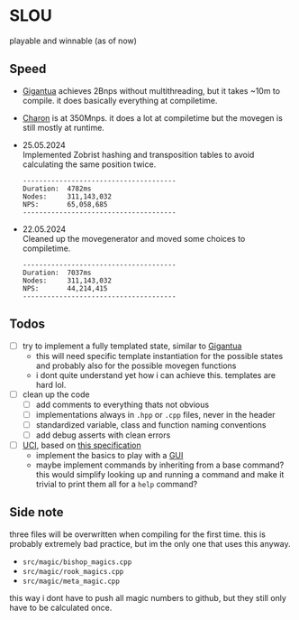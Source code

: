 # SLOU
playable and winnable (as of now)

## Speed
- [Gigantua](https://github.com/Gigantua/Gigantua) achieves 2Bnps without multithreading, but it takes ~10m to compile. it does basically everything at compiletime.
- [Charon](https://github.com/RedBedHed/Charon) is at 350Mnps. it does a lot at compiletime but the movegen is still mostly at runtime.

- 25.05.2024</br>
  Implemented Zobrist hashing and transposition tables to avoid calculating the same position twice.
  ```
  --------------------------------------
  Duration:  4782ms    
  Nodes:     311,143,032
  NPS:       65,058,685
  --------------------------------------
  ````

- 22.05.2024</br>
  Cleaned up the movegenerator and moved some choices to compiletime.
  ```
  --------------------------------------
  Duration:  7037ms    
  Nodes:     311,143,032
  NPS:       44,214,415
  --------------------------------------
  ```

## Todos
- [ ] try to implement a fully templated state, similar to [Gigantua](https://github.com/Gigantua/Gigantua)
  - this will need specific template instantiation for the possible states and probably also for the possible movegen functions
  - i dont quite understand yet how i can achieve this. templates are hard lol.
- [ ] clean up the code
  - [ ] add comments to everything thats not obvious
  - [ ] implementations always in `.hpp` or `.cpp` files, never in the header
  - [ ] standardized variable, class and function naming conventions
  - [ ] add debug asserts with clean errors
- [ ] [UCI](https://www.chessprogramming.org/UCI), based on [this specification](https://gist.github.com/DOBRO/2592c6dad754ba67e6dcaec8c90165bf)
  - implement the basics to play with a [GUI](https://www.chessprogramming.org/GUI)
  - maybe implement commands by inheriting from a base command? this would simplify looking up and running a command and make it trivial to print them all for a `help` command?

## Side note
three files will be overwritten when compiling for the first time. this is probably extremely bad practice, but im the only one that uses this anyway.
- `src/magic/bishop_magics.cpp`
- `src/magic/rook_magics.cpp`
- `src/magic/meta_magic.cpp`

this way i dont have to push all magic numbers to github, but they still only have to be calculated once.
